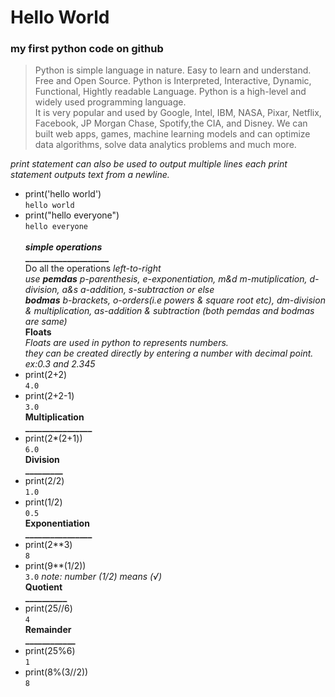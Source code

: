 # Hello World
### my first python code on github <br />
> Python is simple language in nature. Easy to learn and understand. Free and Open Source. Python is Interpreted, Interactive, Dynamic, Functional, Hightly readable Language.
> Python is a high-level and widely used programming language.<br/>It is very popular and used by Google, Intel, IBM, NASA, Pixar, Netflix, Facebook, JP Morgan Chase, Spotify,the CIA, and Disney. We can built web apps, games, machine learning models and can optimize data algorithms, solve data analytics problems and much more.

*print statement can also be used to output multiple lines each print statement outputs text from a newline.* <br>
* print('hello world')<br />
``` hello world ```
* print("hello everyone")<br />
``` hello everyone ``` <br/>                 
***simple operations*** <br/>
  **____________________** <br/>
  Do all the operations _left-to-right_<br/>*use ***pemdas*** p-parenthesis, e-exponentiation, m&d m-mutiplication, d-division, a&s a-addition, s-subtraction or else <br/>***bodmas*** b-brackets, o-orders(i.e powers & square root etc), dm-division & multiplication, as-addition & subtraction (both pemdas and bodmas are same)* <br/>
 **Floats** <br/>
 *Floats are used in python to represents numbers.<br/>they can be created directly by entering a number with decimal point.<br/>ex:0.3 and 2.345*
* print(2+2)<br />
 ``` 4.0 ``` <br/>
* print(2+2-1)<br />
``` 3.0 ``` <br/> 
**Multiplication** <br/>
**________________**
* print(2*(2+1))<br />
``` 6.0 ``` <br/>
**Division** <br/>
**_________**
* print(2/2)<br />
``` 1.0 ``` <br/>
* print(1/2)<br />
``` 0.5 ``` <br/>
**Exponentiation** <br/>
**________________**
* print(2**3)<br />
``` 8 ``` <br/>
* print(9**(1/2))<br />
``` 3.0 ``` *note: number (1/2) means (√)* <br/>
**Quotient** <br/>
**__________**
* print(25//6)<br />
``` 4 ``` <br/> 
**Remainder** <br/>
**____________**
* print(25%6)<br />
``` 1 ``` <br/>
* print(8%(3//2))<br />
``` 8 ```
 

